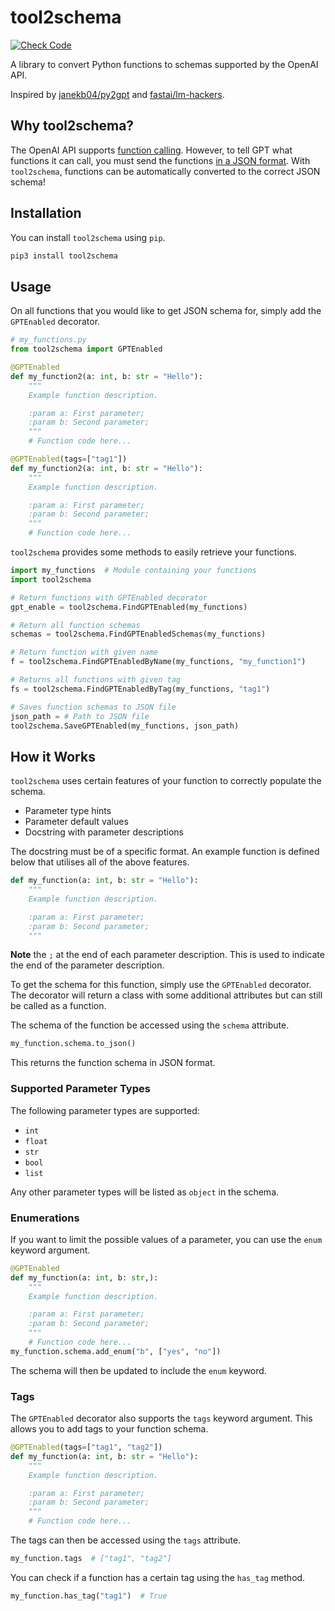 # tool2schema

[![Check Code](https://github.com/cadifyai/tool2schema/actions/workflows/python-package.yml/badge.svg?branch=main)](https://github.com/cadifyai/tool2schema/actions/workflows/python-package.yml)

A library to convert Python functions to schemas supported by the OpenAI API.

Inspired by [janekb04/py2gpt](https://github.com/janekb04/py2gpt) and [fastai/lm-hackers](https://github.com/fastai/lm-hackers).

## Why tool2schema?

The OpenAI API supports [function calling](https://platform.openai.com/docs/guides/function-calling). However, to tell GPT what functions it can call, you must send the functions [in a JSON format](https://platform.openai.com/docs/api-reference/chat/create#chat-create-tools). With `tool2schema`, functions can be automatically converted to the correct JSON schema!

## Installation

You can install `tool2schema` using `pip`.

```bash
pip3 install tool2schema
```

## Usage

On all functions that you would like to get JSON schema for, simply add the `GPTEnabled` decorator.

```python
# my_functions.py
from tool2schema import GPTEnabled

@GPTEnabled
def my_function2(a: int, b: str = "Hello"):
    """
    Example function description.

    :param a: First parameter;
    :param b: Second parameter;
    """
    # Function code here...

@GPTEnabled(tags=["tag1"])
def my_function2(a: int, b: str = "Hello"):
    """
    Example function description.

    :param a: First parameter;
    :param b: Second parameter;
    """
    # Function code here...
```

`tool2schema` provides some methods to easily retrieve your functions.

```python
import my_functions  # Module containing your functions
import tool2schema

# Return functions with GPTEnabled decorator
gpt_enable = tool2schema.FindGPTEnabled(my_functions)

# Return all function schemas
schemas = tool2schema.FindGPTEnabledSchemas(my_functions)

# Return function with given name
f = tool2schema.FindGPTEnabledByName(my_functions, "my_function1")

# Returns all functions with given tag
fs = tool2schema.FindGPTEnabledByTag(my_functions, "tag1")

# Saves function schemas to JSON file
json_path = # Path to JSON file
tool2schema.SaveGPTEnabled(my_functions, json_path)
```

## How it Works

`tool2schema` uses certain features of your function to correctly populate the schema.

- Parameter type hints
- Parameter default values
- Docstring with parameter descriptions

The docstring must be of a specific format. An example function is defined below that utilises all of the above features.

```python
def my_function(a: int, b: str = "Hello"):
    """
    Example function description.

    :param a: First parameter;
    :param b: Second parameter;
    """
```

**Note** the `;` at the end of each parameter description. This is used to indicate the end of the parameter description.

To get the schema for this function, simply use the `GPTEnabled` decorator. The decorator will return a class with some additional attributes but can still be called as a function.

The schema of the function be accessed using the `schema` attribute.

```python
my_function.schema.to_json()
```

This returns the function schema in JSON format.

### Supported Parameter Types

The following parameter types are supported:

- `int`
- `float`
- `str`
- `bool`
- `list`

Any other parameter types will be listed as `object` in the schema.

### Enumerations

If you want to limit the possible values of a parameter, you can use the `enum` keyword argument.

```python
@GPTEnabled
def my_function(a: int, b: str,):
    """
    Example function description.

    :param a: First parameter;
    :param b: Second parameter;
    """
    # Function code here...
my_function.schema.add_enum("b", ["yes", "no"])
```

The schema will then be updated to include the `enum` keyword.

### Tags

The `GPTEnabled` decorator also supports the `tags` keyword argument. This allows you to add tags to your function schema.

```python
@GPTEnabled(tags=["tag1", "tag2"])
def my_function(a: int, b: str = "Hello"):
    """
    Example function description.

    :param a: First parameter;
    :param b: Second parameter;
    """
    # Function code here...
```

The tags can then be accessed using the `tags` attribute.

```python
my_function.tags  # ["tag1", "tag2"]
```

You can check if a function has a certain tag using the `has_tag` method.

```python
my_function.has_tag("tag1")  # True
```
